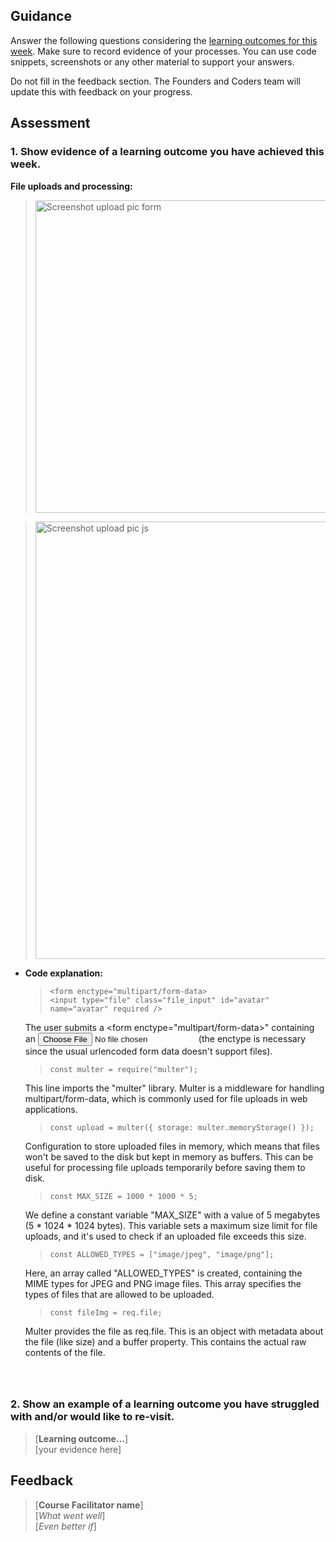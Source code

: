 ## Guidance
Answer the following questions considering the [learning outcomes for this week](https://learn.foundersandcoders.com/course/syllabus/developer/server-side-app/schedule/).
Make sure to record evidence of your processes. You can use code snippets, screenshots or any other material to support your answers.

Do not fill in the feedback section. The Founders and Coders team will update this with feedback on your progress.

## Assessment
 ### 1. Show evidence of a learning outcome you have achieved this week.
 **File uploads and processing:**
> <img src="https://github.com/fac28/Tommaso-progress-log/assets/63957194/050d0653-ed94-4f16-838f-1894bd44e384" alt="Screenshot upload pic form" width="500">

> <img src="https://github.com/fac28/Tommaso-progress-log/assets/63957194/55762f4e-1758-438b-863c-80e3027f8093" alt="Screenshot upload pic js" width="700">
- <strong>Code explanation:</strong>

  > ```
  > <form enctype="multipart/form-data>
  > <input type="file" class="file_input" id="avatar" name="avatar" required />
  > ```
  The user submits a <form enctype="multipart/form-data>" containing an <input type="file"> (the enctype is necessary since the usual urlencoded form data doesn't support files).

  > ```
  > const multer = require("multer");
  > ```
  This line imports the "multer" library. Multer is a middleware for handling multipart/form-data, which is commonly used for file uploads in web applications.

  > ```
  > const upload = multer({ storage: multer.memoryStorage() });
  > ```
  Configuration to store uploaded files in memory, which means that files won't be saved to the disk but kept in memory as buffers. This can be useful for processing file     uploads temporarily before saving them to disk.

  > ```
  > const MAX_SIZE = 1000 * 1000 * 5;
  > ```
  We define a constant variable "MAX_SIZE" with a value of 5 megabytes (5 * 1024 * 1024 bytes). This variable sets a maximum size limit for file uploads, and it's used to check if an uploaded file exceeds this size.

  > ```
  > const ALLOWED_TYPES = ["image/jpeg", "image/png"];
  > ```
  Here, an array called "ALLOWED_TYPES" is created, containing the MIME types for JPEG and PNG image files. This array specifies the types of files that are allowed to be uploaded.

  > ```
  > const fileImg = req.file;
  > ```
  Multer provides the file as req.file. This is an object with metadata about the file (like size) and a buffer property. This contains the actual raw contents of the file.

  > ```
  > 
  > ```

  > ```
  > 
  > ```
 
  > ```
  > 
  > ```
   
 ### 2. Show an example of a learning outcome you have struggled with and/or would like to re-visit.
> [**Learning outcome...**]  
> [your evidence here]

## Feedback
> [**Course Facilitator name**]  
> [*What went well*]  
> [*Even better if*]
